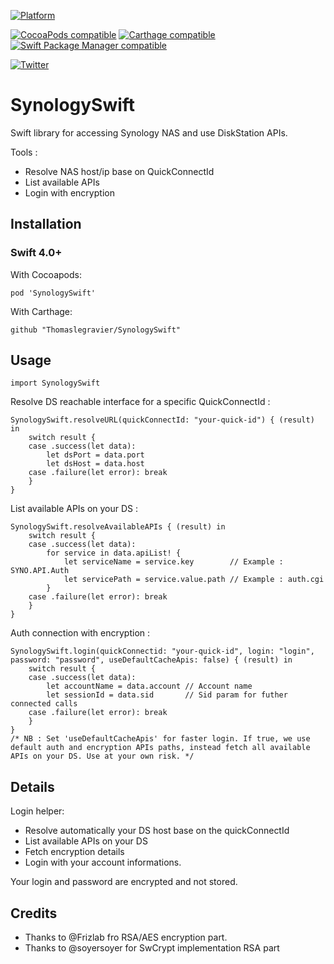 [![Platform](https://img.shields.io/badge/Platforms-iOS%20%7CmacOS%20%7C%20watchOS%20%7C%20tvOS-4E4E4E.svg?colorA=28a745)](#installation)

[![CocoaPods compatible](https://img.shields.io/badge/CocoaPods-compatible-brightgreen.svg?style=flat&colorA=28a745&&colorB=4E4E4E)](https://github.com/Thomaslegravier/SynologySwift)
[![Carthage compatible](https://img.shields.io/badge/Carthage-compatible-brightgreen.svg?style=flat&colorA=28a745&&colorB=4E4E4E)](https://github.com/Thomaslegravier/SynologySwift)
[![Swift Package Manager compatible](https://img.shields.io/badge/SPM-compatible-brightgreen.svg?style=flat&colorA=28a745&&colorB=4E4E4E)](https://github.com/Thomaslegravier/SynologySwift)

[![Twitter](https://img.shields.io/badge/Twitter-@lebasalte-blue.svg?style=flat)](https://twitter.com/lebasalte)

# SynologySwift
Swift library for accessing Synology NAS and use DiskStation APIs.

Tools :
- Resolve NAS host/ip base on QuickConnectId
- List available APIs
- Login with encryption

Installation
------------

### Swift 4.0+

With Cocoapods:

```
pod 'SynologySwift'
```

With Carthage:

```
github "Thomaslegravier/SynologySwift"
```

Usage
-----
```
import SynologySwift
```

Resolve DS reachable interface for a specific QuickConnectId :

```
SynologySwift.resolveURL(quickConnectId: "your-quick-id") { (result) in
    switch result {
    case .success(let data):
        let dsPort = data.port
        let dsHost = data.host
    case .failure(let error): break
    }
}
```

List available APIs on your DS :

```
SynologySwift.resolveAvailableAPIs { (result) in
    switch result {
    case .success(let data):
        for service in data.apiList! {
            let serviceName = service.key        // Example : SYNO.API.Auth
            let servicePath = service.value.path // Example : auth.cgi
        }
    case .failure(let error): break
    }
}
```

Auth connection with encryption :

```
SynologySwift.login(quickConnectid: "your-quick-id", login: "login", password: "password", useDefaultCacheApis: false) { (result) in
    switch result {
    case .success(let data):
        let accountName = data.account // Account name
        let sessionId = data.sid       // Sid param for futher connected calls
    case .failure(let error): break
    }
}
/* NB : Set 'useDefaultCacheApis' for faster login. If true, we use default auth and encryption APIs paths, instead fetch all available APIs on your DS. Use at your own risk. */
```

Details
-------

Login helper: 
- Resolve automatically your DS host base on the quickConnectId
- List available APIs on your DS
- Fetch encryption details
- Login with your account informations.

Your login and password are encrypted and not stored.

Credits
-------

- Thanks to @Frizlab fro RSA/AES encryption part.
- Thanks to @soyersoyer for SwCrypt implementation RSA part
